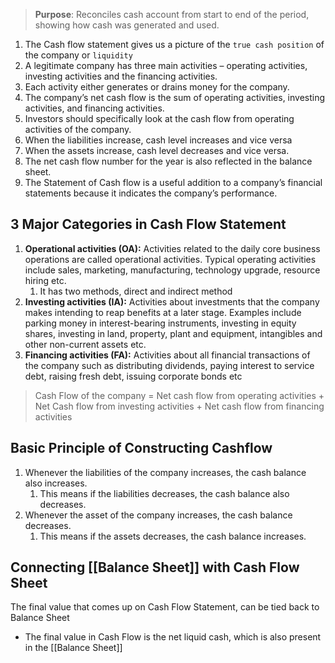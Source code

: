 > **Purpose**: Reconciles cash account from start to end of the period, showing how cash was generated and used.

1.  The Cash flow statement gives us a picture of the `true cash position` of the company or `liquidity`
2.  A legitimate company has three main activities – operating activities, investing activities and the financing activities.
3.  Each activity either generates or drains money for the company.
4.  The company’s net cash flow is the sum of operating activities, investing activities, and financing activities.
5.  Investors should specifically look at the cash flow from operating activities of the company.
6.  When the liabilities increase, cash level increases and vice versa
7.  When the assets increase, cash level decreases and vice versa.
8.  The net cash flow number for the year is also reflected in the balance sheet.
9.  The Statement of Cash flow is a useful addition to a company’s financial statements because it indicates the company’s performance.

## 3 Major Categories in Cash Flow Statement

1.  **Operational activities (OA):** Activities related to the daily core business operations are called operational activities. Typical operating activities include sales, marketing, manufacturing, technology upgrade, resource hiring etc.
	1. It has two methods, direct and indirect method
2.  **Investing activities (IA):** Activities about investments that the company makes intending to reap benefits at a later stage. Examples include parking money in interest-bearing instruments, investing in equity shares, investing in land, property, plant and equipment, intangibles and other non-current assets etc.
3.  **Financing activities (FA):** Activities about all financial transactions of the company such as distributing dividends, paying interest to service debt, raising fresh debt, issuing corporate bonds etc

> Cash Flow of the company = Net cash flow from operating activities + Net Cash flow from investing activities + Net cash flow from financing activities

## Basic Principle of Constructing Cashflow 

1.  Whenever the liabilities of the company increases, the cash balance also increases.
    1.  This means if the liabilities decreases, the cash balance also decreases.
2.  Whenever the asset of the company increases, the cash balance decreases.
    1.  This means if the assets decreases, the cash balance increases.

## Connecting [[Balance Sheet]] with Cash Flow Sheet
The final value that comes up on Cash Flow Statement, can be tied back to Balance Sheet 

- The final value in Cash Flow is the net liquid cash, which is also present in the [[Balance Sheet]]
